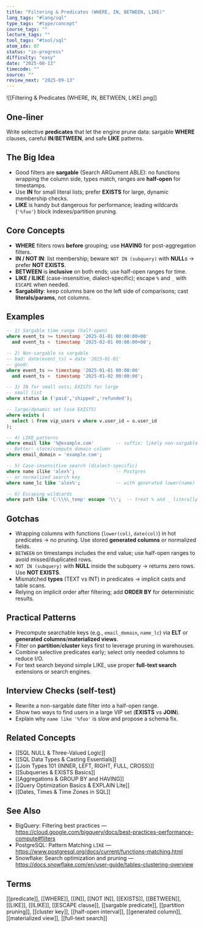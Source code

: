 ```yaml
---
title: "Filtering & Predicates (WHERE, IN, BETWEEN, LIKE)"
lang_tags: "#lang/sql"
type_tags: "#type/concept"
course_tags: ""
lecture_tags: ""
tool_tags: "#tool/sql"
atom_idx: 07
status: "in-progress"
difficulty: "easy"
date: "2025-08-13"
timecode: ""
source: ""
review_next: "2025-09-13"
---
```


![[Filtering & Predicates (WHERE, IN, BETWEEN, LIKE).png]]

## **One-liner**
Write selective **predicates** that let the engine prune data: sargable **WHERE** clauses, careful **IN**/**BETWEEN**, and safe **LIKE** patterns.

## The Big Idea
- Good filters are **sargable** (Search ARGument ABLE): no functions wrapping the column side, types match, ranges are **half-open** for timestamps.
- Use **IN** for small literal lists; prefer **EXISTS** for large, dynamic membership checks.
- **LIKE** is handy but dangerous for performance; leading wildcards (`'%foo'`) block indexes/partition pruning.

## Core Concepts
- **WHERE** filters rows **before** grouping; use **HAVING** for post-aggregation filters.
- **IN / NOT IN**: list membership; beware `NOT IN (subquery)` with **NULL**s → prefer **NOT EXISTS**.
- **BETWEEN** is **inclusive** on both ends; use half-open ranges for time.
- **LIKE / ILIKE** (case-insensitive, dialect-specific); escape `%` and `_` with `ESCAPE` when needed.
- **Sargability**: keep columns bare on the left side of comparisons; cast **literals/params**, not columns.

## Examples
```sql
-- 1) Sargable time range (half-open)
where event_ts >= timestamp '2025-01-01 00:00:00+00'
  and event_ts <  timestamp '2025-02-01 00:00:00+00';

-- 2) Non-sargable vs sargable
-- bad: date(event_ts) = date '2025-01-01'
-- good:
where event_ts >= timestamp '2025-01-01 00:00:00'
  and event_ts <  timestamp '2025-01-02 00:00:00';

-- 3) IN for small sets; EXISTS for large
-- small list
where status in ('paid','shipped','refunded');

-- large/dynamic set (use EXISTS)
where exists (
  select 1 from vip_users v where v.user_id = o.user_id
);

-- 4) LIKE patterns
where email like '%@example.com'        -- suffix: likely non-sargable
-- Better: store/compute domain column
where email_domain = 'example.com';

-- 5) Case-insensitive search (dialect-specific)
where name ilike 'alex%';               -- Postgres
-- or normalized search key
where name_lc like 'alex%';             -- with generated lower(name)

-- 6) Escaping wildcards
where path like 'C:\\%\_temp' escape '\\';  -- treat % and _ literally
```

## Gotchas
- Wrapping columns with functions (`lower(col)`, `date(col)`) in hot predicates → no pruning. Use stored **generated columns** or normalized fields.
- `BETWEEN` on timestamps includes the end value; use half-open ranges to avoid missed/duplicated rows.
- `NOT IN (subquery)` with **NULL** inside the subquery → returns zero rows. Use **NOT EXISTS**.
- Mismatched **types** (TEXT vs INT) in predicates → implicit casts and table scans.
- Relying on implicit order after filtering; add **ORDER BY** for deterministic results.

## Practical Patterns
- Precompute searchable keys (e.g., `email_domain`, `name_lc`) via **ELT** or **generated columns**/**materialized views**.
- Filter on **partition**/**cluster** keys first to leverage pruning in warehouses.
- Combine selective predicates early; select only needed columns to reduce I/O.
- For text search beyond simple LIKE, use proper **full-text search** extensions or search engines.

## Interview Checks (self-test)
- Rewrite a non-sargable date filter into a half-open range.
- Show two ways to find users in a large VIP set (**EXISTS** vs **JOIN**).
- Explain why `name like '%foo'` is slow and propose a schema fix.

## Related Concepts
- [[SQL NULL & Three-Valued Logic]]
- [[SQL Data Types & Casting Essentials]]
- [[Join Types 101 (INNER, LEFT, RIGHT, FULL, CROSS)]]
- [[Subqueries & EXISTS Basics]]
- [[Aggregations & GROUP BY and HAVING]]
- [[Query Optimization Basics & EXPLAIN Lite]]
- [[Dates, Times & Time Zones in SQL]]

## See Also
- BigQuery: Filtering best practices — https://cloud.google.com/bigquery/docs/best-practices-performance-compute#filters  
- PostgreSQL: Pattern Matching `LIKE` — https://www.postgresql.org/docs/current/functions-matching.html  
- Snowflake: Search optimization and pruning — https://docs.snowflake.com/en/user-guide/tables-clustering-overview

## Terms
[[predicate]], [[WHERE]], [[IN]], [[NOT IN]], [[EXISTS]], [[BETWEEN]], [[LIKE]], [[ILIKE]], [[ESCAPE clause]], [[sargable predicate]], [[partition pruning]], [[cluster key]], [[half-open interval]], [[generated column]], [[materialized view]], [[full-text search]]
